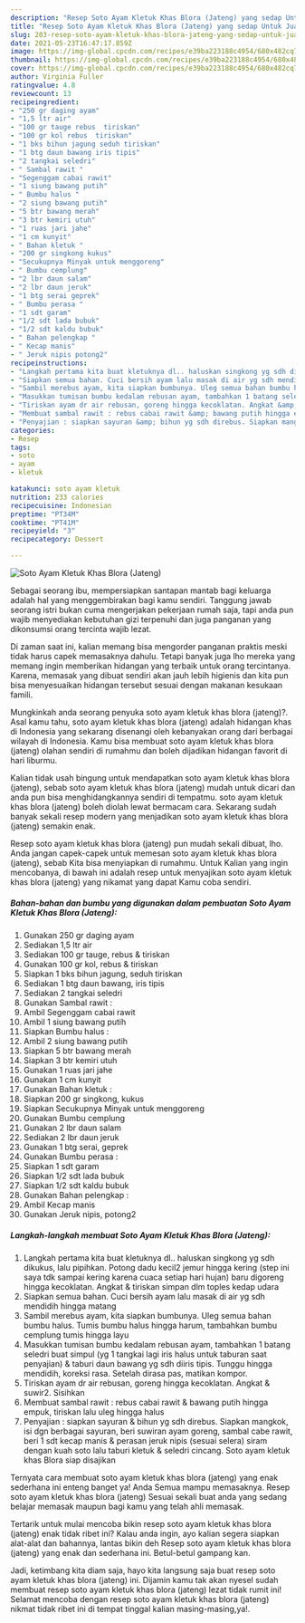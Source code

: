 ```yaml
---
description: "Resep Soto Ayam Kletuk Khas Blora (Jateng) yang sedap Untuk Jualan"
title: "Resep Soto Ayam Kletuk Khas Blora (Jateng) yang sedap Untuk Jualan"
slug: 203-resep-soto-ayam-kletuk-khas-blora-jateng-yang-sedap-untuk-jualan
date: 2021-05-23T16:47:17.859Z
image: https://img-global.cpcdn.com/recipes/e39ba223188c4954/680x482cq70/soto-ayam-kletuk-khas-blora-jateng-foto-resep-utama.jpg
thumbnail: https://img-global.cpcdn.com/recipes/e39ba223188c4954/680x482cq70/soto-ayam-kletuk-khas-blora-jateng-foto-resep-utama.jpg
cover: https://img-global.cpcdn.com/recipes/e39ba223188c4954/680x482cq70/soto-ayam-kletuk-khas-blora-jateng-foto-resep-utama.jpg
author: Virginia Fuller
ratingvalue: 4.8
reviewcount: 13
recipeingredient:
- "250 gr daging ayam"
- "1,5 ltr air"
- "100 gr tauge rebus  tiriskan"
- "100 gr kol rebus  tiriskan"
- "1 bks bihun jagung seduh tiriskan"
- "1 btg daun bawang iris tipis"
- "2 tangkai seledri"
- " Sambal rawit "
- "Segenggam cabai rawit"
- "1 siung bawang putih"
- " Bumbu halus "
- "2 siung bawang putih"
- "5 btr bawang merah"
- "3 btr kemiri utuh"
- "1 ruas jari jahe"
- "1 cm kunyit"
- " Bahan kletuk "
- "200 gr singkong kukus"
- "Secukupnya Minyak untuk menggoreng"
- " Bumbu cemplung"
- "2 lbr daun salam"
- "2 lbr daun jeruk"
- "1 btg serai geprek"
- " Bumbu perasa "
- "1 sdt garam"
- "1/2 sdt lada bubuk"
- "1/2 sdt kaldu bubuk"
- " Bahan pelengkap "
- " Kecap manis"
- " Jeruk nipis potong2"
recipeinstructions:
- "Langkah pertama kita buat kletuknya dl.. haluskan singkong yg sdh dikukus, lalu pipihkan. Potong dadu kecil2 jemur hingga kering (step ini saya tdk sampai kering karena cuaca setiap hari hujan) baru digoreng hingga kecoklatan. Angkat &amp; tiriskan simpan dlm toples kedap udara"
- "Siapkan semua bahan. Cuci bersih ayam lalu masak di air yg sdh mendidih hingga matang"
- "Sambil merebus ayam, kita siapkan bumbunya. Uleg semua bahan bumbu halus. Tumis bumbu halus hingga harum, tambahkan bumbu cemplung tumis hingga layu"
- "Masukkan tumisan bumbu kedalam rebusan ayam, tambahkan 1 batang seledri buat simpul (yg 1 tangkai lagi iris halus untuk taburan saat penyajian) &amp; taburi daun bawang yg sdh diiris tipis. Tunggu hingga mendidih, koreksi rasa. Setelah dirasa pas, matikan kompor."
- "Tiriskan ayam dr air rebusan, goreng hingga kecoklatan. Angkat &amp; suwir2. Sisihkan"
- "Membuat sambal rawit : rebus cabai rawit &amp; bawang putih hingga empuk, tiriskan lalu uleg hingga halus"
- "Penyajian : siapkan sayuran &amp; bihun yg sdh direbus. Siapkan mangkok, isi dgn berbagai sayuran, beri suwiran ayam goreng, sambal cabe rawit, beri 1 sdt kecap manis &amp; perasan jeruk nipis (sesuai selera) siram dengan kuah soto lalu taburi kletuk &amp; seledri cincang. Soto ayam kletuk khas Blora siap disajikan"
categories:
- Resep
tags:
- soto
- ayam
- kletuk

katakunci: soto ayam kletuk 
nutrition: 233 calories
recipecuisine: Indonesian
preptime: "PT34M"
cooktime: "PT41M"
recipeyield: "3"
recipecategory: Dessert

---
```



![Soto Ayam Kletuk Khas Blora (Jateng)](https://img-global.cpcdn.com/recipes/e39ba223188c4954/680x482cq70/soto-ayam-kletuk-khas-blora-jateng-foto-resep-utama.jpg)

Sebagai seorang ibu, mempersiapkan santapan mantab bagi keluarga adalah hal yang menggembirakan bagi kamu sendiri. Tanggung jawab seorang istri bukan cuma mengerjakan pekerjaan rumah saja, tapi anda pun wajib menyediakan kebutuhan gizi terpenuhi dan juga panganan yang dikonsumsi orang tercinta wajib lezat.

Di zaman  saat ini, kalian memang bisa mengorder panganan praktis meski tidak harus capek memasaknya dahulu. Tetapi banyak juga lho mereka yang memang ingin memberikan hidangan yang terbaik untuk orang tercintanya. Karena, memasak yang dibuat sendiri akan jauh lebih higienis dan kita pun bisa menyesuaikan hidangan tersebut sesuai dengan makanan kesukaan famili. 



Mungkinkah anda seorang penyuka soto ayam kletuk khas blora (jateng)?. Asal kamu tahu, soto ayam kletuk khas blora (jateng) adalah hidangan khas di Indonesia yang sekarang disenangi oleh kebanyakan orang dari berbagai wilayah di Indonesia. Kamu bisa membuat soto ayam kletuk khas blora (jateng) olahan sendiri di rumahmu dan boleh dijadikan hidangan favorit di hari liburmu.

Kalian tidak usah bingung untuk mendapatkan soto ayam kletuk khas blora (jateng), sebab soto ayam kletuk khas blora (jateng) mudah untuk dicari dan anda pun bisa menghidangkannya sendiri di tempatmu. soto ayam kletuk khas blora (jateng) boleh diolah lewat bermacam cara. Sekarang sudah banyak sekali resep modern yang menjadikan soto ayam kletuk khas blora (jateng) semakin enak.

Resep soto ayam kletuk khas blora (jateng) pun mudah sekali dibuat, lho. Anda jangan capek-capek untuk memesan soto ayam kletuk khas blora (jateng), sebab Kita bisa menyiapkan di rumahmu. Untuk Kalian yang ingin mencobanya, di bawah ini adalah resep untuk menyajikan soto ayam kletuk khas blora (jateng) yang nikamat yang dapat Kamu coba sendiri.

<!--inarticleads1-->

##### Bahan-bahan dan bumbu yang digunakan dalam pembuatan Soto Ayam Kletuk Khas Blora (Jateng):

1. Gunakan 250 gr daging ayam
1. Sediakan 1,5 ltr air
1. Sediakan 100 gr tauge, rebus &amp; tiriskan
1. Gunakan 100 gr kol, rebus &amp; tiriskan
1. Siapkan 1 bks bihun jagung, seduh tiriskan
1. Sediakan 1 btg daun bawang, iris tipis
1. Sediakan 2 tangkai seledri
1. Gunakan  Sambal rawit :
1. Ambil Segenggam cabai rawit
1. Ambil 1 siung bawang putih
1. Siapkan  Bumbu halus :
1. Ambil 2 siung bawang putih
1. Siapkan 5 btr bawang merah
1. Siapkan 3 btr kemiri utuh
1. Gunakan 1 ruas jari jahe
1. Gunakan 1 cm kunyit
1. Gunakan  Bahan kletuk :
1. Siapkan 200 gr singkong, kukus
1. Siapkan Secukupnya Minyak untuk menggoreng
1. Gunakan  Bumbu cemplung
1. Gunakan 2 lbr daun salam
1. Sediakan 2 lbr daun jeruk
1. Gunakan 1 btg serai, geprek
1. Gunakan  Bumbu perasa :
1. Siapkan 1 sdt garam
1. Siapkan 1/2 sdt lada bubuk
1. Siapkan 1/2 sdt kaldu bubuk
1. Gunakan  Bahan pelengkap :
1. Ambil  Kecap manis
1. Gunakan  Jeruk nipis, potong2




<!--inarticleads2-->

##### Langkah-langkah membuat Soto Ayam Kletuk Khas Blora (Jateng):

1. Langkah pertama kita buat kletuknya dl.. haluskan singkong yg sdh dikukus, lalu pipihkan. Potong dadu kecil2 jemur hingga kering (step ini saya tdk sampai kering karena cuaca setiap hari hujan) baru digoreng hingga kecoklatan. Angkat &amp; tiriskan simpan dlm toples kedap udara
1. Siapkan semua bahan. Cuci bersih ayam lalu masak di air yg sdh mendidih hingga matang
1. Sambil merebus ayam, kita siapkan bumbunya. Uleg semua bahan bumbu halus. Tumis bumbu halus hingga harum, tambahkan bumbu cemplung tumis hingga layu
1. Masukkan tumisan bumbu kedalam rebusan ayam, tambahkan 1 batang seledri buat simpul (yg 1 tangkai lagi iris halus untuk taburan saat penyajian) &amp; taburi daun bawang yg sdh diiris tipis. Tunggu hingga mendidih, koreksi rasa. Setelah dirasa pas, matikan kompor.
1. Tiriskan ayam dr air rebusan, goreng hingga kecoklatan. Angkat &amp; suwir2. Sisihkan
1. Membuat sambal rawit : rebus cabai rawit &amp; bawang putih hingga empuk, tiriskan lalu uleg hingga halus
1. Penyajian : siapkan sayuran &amp; bihun yg sdh direbus. Siapkan mangkok, isi dgn berbagai sayuran, beri suwiran ayam goreng, sambal cabe rawit, beri 1 sdt kecap manis &amp; perasan jeruk nipis (sesuai selera) siram dengan kuah soto lalu taburi kletuk &amp; seledri cincang. Soto ayam kletuk khas Blora siap disajikan




Ternyata cara membuat soto ayam kletuk khas blora (jateng) yang enak sederhana ini enteng banget ya! Anda Semua mampu memasaknya. Resep soto ayam kletuk khas blora (jateng) Sesuai sekali buat anda yang sedang belajar memasak maupun bagi kamu yang telah ahli memasak.

Tertarik untuk mulai mencoba bikin resep soto ayam kletuk khas blora (jateng) enak tidak ribet ini? Kalau anda ingin, ayo kalian segera siapkan alat-alat dan bahannya, lantas bikin deh Resep soto ayam kletuk khas blora (jateng) yang enak dan sederhana ini. Betul-betul gampang kan. 

Jadi, ketimbang kita diam saja, hayo kita langsung saja buat resep soto ayam kletuk khas blora (jateng) ini. Dijamin kamu tak akan nyesel sudah membuat resep soto ayam kletuk khas blora (jateng) lezat tidak rumit ini! Selamat mencoba dengan resep soto ayam kletuk khas blora (jateng) nikmat tidak ribet ini di tempat tinggal kalian masing-masing,ya!.

